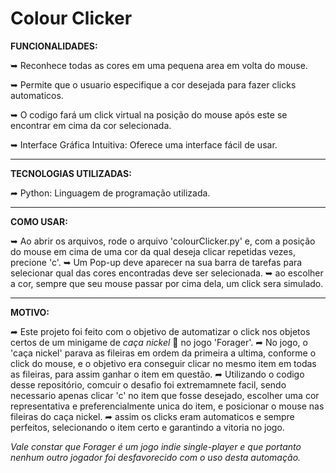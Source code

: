 # Colour Clicker

**FUNCIONALIDADES:**

➥ Reconhece todas as cores em uma pequena area em volta do mouse.

➥ Permite que o usuario especifique a cor desejada para fazer clicks automaticos.

➥ O codigo fará um click virtual na posição do mouse após este se encontrar em cima da cor selecionada.

➥ Interface Gráfica Intuitiva: Oferece uma interface fácil de usar.

___________________________________________________________________________________________________________________________________________________________________

**TECNOLOGIAS UTILIZADAS:**

➦ Python: Linguagem de programação utilizada.

___________________________________________________________________________________________________________________________________________________________________

**COMO USAR:**

➥ Ao abrir os arquivos, rode o arquivo 'colourClicker.py' e, com a posição do mouse em cima de uma cor da qual deseja clicar repetidas vezes, precione 'c'.
➥ Um Pop-up deve aparecer na sua barra de tarefas para selecionar qual das cores encontradas deve ser selecionada.
➥ ao escolher a cor, sempre que seu mouse passar por cima dela, um click sera simulado.

___________________________________________________________________________________________________________________________________________________________________

**MOTIVO:**

➦ Este projeto foi feito com o objetivo de automatizar o click nos objetos certos de um minigame de *caça nickel* 🎰 no jogo 'Forager'.
➦ No jogo, o 'caça nickel' parava as fileiras em ordem da primeira a ultima, conforme o click do mouse, e o objetivo era conseguir clicar no mesmo item em todas as fileiras, para assim ganhar o item em questão.
➦ Utilizando o codigo desse repositório, comcuir o desafio foi extremamnete facil, sendo necessario apenas clicar 'c' no item que fosse desejado, escolher uma cor representativa e preferencialmente unica do item, e posicionar o mouse nas fileiras do caça nickel.
➦ assim os clicks eram automaticos e sempre perfeitos, selecionando o item certo e garantindo a vitoria no jogo.

*Vale constar que Forager é um  jogo indie single-player e que portanto nenhum outro jogador foi desfavorecido com o uso desta automação.*
